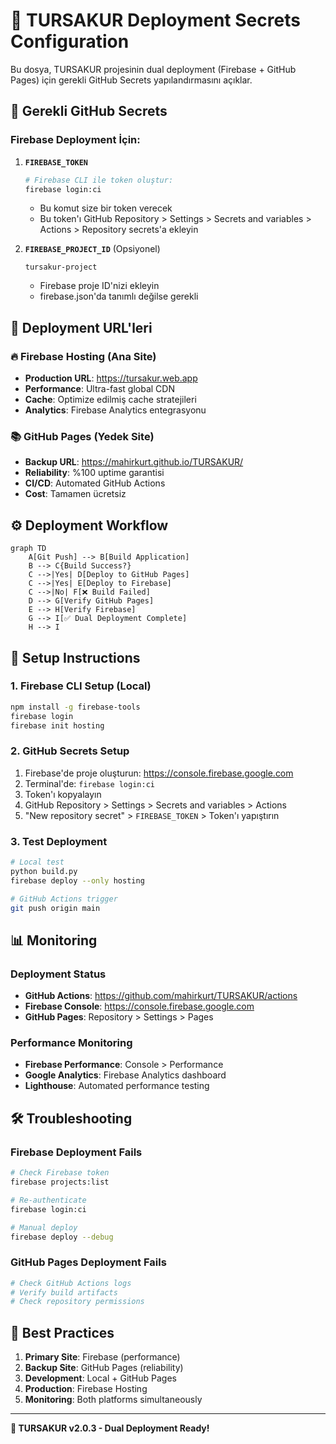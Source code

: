 # 🔐 TURSAKUR Deployment Secrets Configuration

Bu dosya, TURSAKUR projesinin dual deployment (Firebase + GitHub Pages) için gerekli GitHub Secrets yapılandırmasını açıklar.

## 🔑 Gerekli GitHub Secrets

### Firebase Deployment İçin:

1. **`FIREBASE_TOKEN`**
   ```bash
   # Firebase CLI ile token oluştur:
   firebase login:ci
   ```
   - Bu komut size bir token verecek
   - Bu token'ı GitHub Repository > Settings > Secrets and variables > Actions > Repository secrets'a ekleyin

2. **`FIREBASE_PROJECT_ID`** (Opsiyonel)
   ```
   tursakur-project
   ```
   - Firebase proje ID'nizi ekleyin
   - firebase.json'da tanımlı değilse gerekli

## 🚀 Deployment URL'leri

### 🔥 Firebase Hosting (Ana Site)
- **Production URL**: https://tursakur.web.app
- **Performance**: Ultra-fast global CDN
- **Cache**: Optimize edilmiş cache stratejileri
- **Analytics**: Firebase Analytics entegrasyonu

### 📚 GitHub Pages (Yedek Site)  
- **Backup URL**: https://mahirkurt.github.io/TURSAKUR/
- **Reliability**: %100 uptime garantisi
- **CI/CD**: Automated GitHub Actions
- **Cost**: Tamamen ücretsiz

## ⚙️ Deployment Workflow

```mermaid
graph TD
    A[Git Push] --> B[Build Application]
    B --> C{Build Success?}
    C -->|Yes| D[Deploy to GitHub Pages]
    C -->|Yes| E[Deploy to Firebase]
    C -->|No| F[❌ Build Failed]
    D --> G[Verify GitHub Pages]
    E --> H[Verify Firebase]
    G --> I[✅ Dual Deployment Complete]
    H --> I
```

## 🔧 Setup Instructions

### 1. Firebase CLI Setup (Local)
```bash
npm install -g firebase-tools
firebase login
firebase init hosting
```

### 2. GitHub Secrets Setup
1. Firebase'de proje oluşturun: https://console.firebase.google.com
2. Terminal'de: `firebase login:ci`
3. Token'ı kopyalayın
4. GitHub Repository > Settings > Secrets and variables > Actions
5. "New repository secret" > `FIREBASE_TOKEN` > Token'ı yapıştırın

### 3. Test Deployment
```bash
# Local test
python build.py
firebase deploy --only hosting

# GitHub Actions trigger
git push origin main
```

## 📊 Monitoring

### Deployment Status
- **GitHub Actions**: https://github.com/mahirkurt/TURSAKUR/actions
- **Firebase Console**: https://console.firebase.google.com
- **GitHub Pages**: Repository > Settings > Pages

### Performance Monitoring
- **Firebase Performance**: Console > Performance
- **Google Analytics**: Firebase Analytics dashboard
- **Lighthouse**: Automated performance testing

## 🛠️ Troubleshooting

### Firebase Deployment Fails
```bash
# Check Firebase token
firebase projects:list

# Re-authenticate
firebase login:ci

# Manual deploy
firebase deploy --debug
```

### GitHub Pages Deployment Fails
```bash
# Check GitHub Actions logs
# Verify build artifacts
# Check repository permissions
```

## 🎯 Best Practices

1. **Primary Site**: Firebase (performance)
2. **Backup Site**: GitHub Pages (reliability) 
3. **Development**: Local + GitHub Pages
4. **Production**: Firebase Hosting
5. **Monitoring**: Both platforms simultaneously

---

**🌟 TURSAKUR v2.0.3 - Dual Deployment Ready!**
